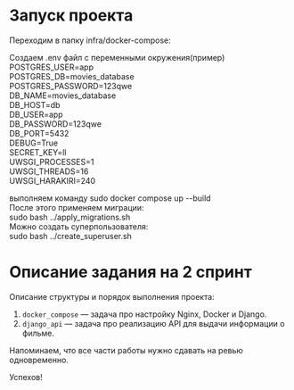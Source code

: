# Запуск проекта

Переходим в папку infra/docker-compose:  

Создаем .env файл с переменными окружения(пример)  
POSTGRES_USER=app  
POSTGRES_DB=movies_database  
POSTGRES_PASSWORD=123qwe  
DB_NAME=movies_database  
DB_HOST=db  
DB_USER=app  
DB_PASSWORD=123qwe  
DB_PORT=5432  
DEBUG=True  
SECRET_KEY=ll  
UWSGI_PROCESSES=1  
UWSGI_THREADS=16  
UWSGI_HARAKIRI=240  

выполняем команду sudo docker compose up --build  
После этого применяем миграции:  
sudo bash ../apply_migrations.sh  
Можно создать суперпользователя:  
sudo bash ../create_superuser.sh  


# Описание задания на 2 спринт
 
Описание структуры и порядок выполнения проекта:

1. `docker_compose` — задача про настройку Nginx, Docker и Django.
2. `django_api` — задача про реализацию API для выдачи информации о фильме.

Напоминаем, что все части работы нужно сдавать на ревью одновременно.

Успехов!

